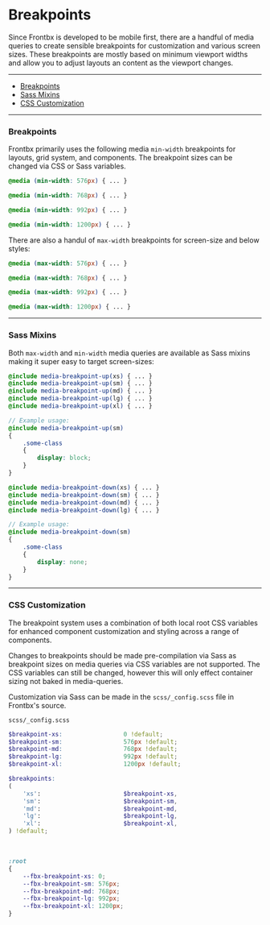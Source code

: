 # Breakpoints

Since Frontbx is developed to be mobile first, there are a handful of media queries to create sensible breakpoints for customization and various screen sizes. These breakpoints are mostly based on minimum viewport widths and allow you to adjust layouts an content as the viewport changes.

---

*   [Breakpoints](#breakpoints)
*   [Sass Mixins](#sass-mixins)
*   [CSS Customization](#css-customization)

---

### Breakpoints

Frontbx primarily uses the following media `min-width` breakpoints for layouts, grid system, and components. The breakpoint sizes can be changed via CSS or Sass variables.

```css
@media (min-width: 576px) { ... }

@media (min-width: 768px) { ... }

@media (min-width: 992px) { ... }

@media (min-width: 1200px) { ... }
```

There are also a handul of `max-width` breakpoints for screen-size and below styles:

```css
@media (max-width: 576px) { ... }

@media (max-width: 768px) { ... }

@media (max-width: 992px) { ... }

@media (max-width: 1200px) { ... }
```

---

### Sass Mixins

Both `max-width` and `min-width` media queries are available as Sass mixins making it super easy to target screen-sizes:

```scss
@include media-breakpoint-up(xs) { ... }
@include media-breakpoint-up(sm) { ... }
@include media-breakpoint-up(md) { ... }
@include media-breakpoint-up(lg) { ... }
@include media-breakpoint-up(xl) { ... }

// Example usage:
@include media-breakpoint-up(sm)
{
    .some-class
    {
        display: block;
    }
}
```

```scss
@include media-breakpoint-down(xs) { ... }
@include media-breakpoint-down(sm) { ... }
@include media-breakpoint-down(md) { ... }
@include media-breakpoint-down(lg) { ... }

// Example usage:
@include media-breakpoint-down(sm)
{
    .some-class
    {
        display: none;
    }
}
```

---

### CSS Customization

The breakpoint system uses a combination of both local root CSS variables for enhanced component customization and styling across a range of components.

Changes to breakpoints should be made pre-compilation via Sass as breakpoint sizes on media queries via CSS variables are not supported. The CSS variables can still be changed, however this will only effect container sizing not baked in media-queries.

Customization via Sass can be made in the `scss/_config.scss` file in Frontbx's source.

```file-path
scss/_config.scss
```

```scss
$breakpoint-xs:                 0 !default;
$breakpoint-sm:                 576px !default;
$breakpoint-md:                 768px !default;
$breakpoint-lg:                 992px !default;
$breakpoint-xl:                 1200px !default;

$breakpoints:
(
    'xs':                       $breakpoint-xs,
    'sm':                       $breakpoint-sm,
    'md':                       $breakpoint-md,
    'lg':                       $breakpoint-lg,
    'xl':                       $breakpoint-xl,
) !default;
```

<br>

```css
:root
{
    --fbx-breakpoint-xs: 0;
    --fbx-breakpoint-sm: 576px;
    --fbx-breakpoint-md: 768px;
    --fbx-breakpoint-lg: 992px;
    --fbx-breakpoint-xl: 1200px;
}
```
